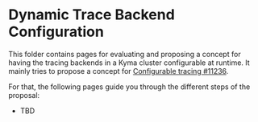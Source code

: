 # Dynamic Trace Backend Configuration

This folder contains pages for evaluating and proposing a concept for having the tracing backends in a Kyma cluster configurable at runtime. It mainly tries to propose a concept for [Configurable tracing #11236](https://github.com/kyma-project/kyma/issues/11231).

For that, the following pages guide you through the different steps of the proposal:
* TBD
